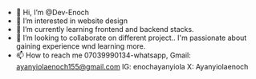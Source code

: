 - 👋 Hi, I’m @Dev-Enoch
- 👀 I’m interested in website design
- 🌱 I’m currently learning frontend and backend stacks.
- 💞️ I’m looking to collaborate on different project.. I'm passionate about gaining experience wnd learning more.
- 📫 How to reach me 07039990134-whatsapp, Gmail: ayanyiolaenoch155@gmail.com
IG: enochayanyiola 
X: Ayanyiolaenoch
<!---
Dev-Enoch/Dev-Enoch is a ✨ special ✨ repository because its `README.md` (this file) appears on your GitHub profile.
You can click the Preview link to take a look at your changes.
--->
